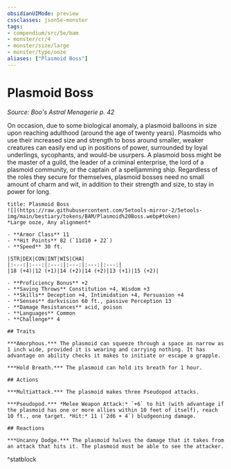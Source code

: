 ```yaml
---
obsidianUIMode: preview
cssclasses: json5e-monster
tags:
- compendium/src/5e/bam
- monster/cr/4
- monster/size/large
- monster/type/ooze
aliases: ["Plasmoid Boss"]
---
```

# Plasmoid Boss
*Source: Boo's Astral Menagerie p. 42*  

On occasion, due to some biological anomaly, a plasmoid balloons in size upon reaching adulthood (around the age of twenty years). Plasmoids who use their increased size and strength to boss around smaller, weaker creatures can easily end up in positions of power, surrounded by loyal underlings, sycophants, and would-be usurpers. A plasmoid boss might be the master of a guild, the leader of a criminal enterprise, the lord of a plasmoid community, or the captain of a spelljamming ship. Regardless of the roles they secure for themselves, plasmoid bosses need no small amount of charm and wit, in addition to their strength and size, to stay in power for long.

```ad-statblock
title: Plasmoid Boss
![](https://raw.githubusercontent.com/5etools-mirror-2/5etools-img/main/bestiary/tokens/BAM/Plasmoid%20Boss.webp#token)
*Large ooze, Any alignment*

- **Armor Class** 11
- **Hit Points** 82 (`11d10 + 22`)
- **Speed** 30 ft.

|STR|DEX|CON|INT|WIS|CHA|
|:---:|:---:|:---:|:---:|:---:|:---:|
|18 (+4)|12 (+1)|14 (+2)|14 (+2)|13 (+1)|15 (+2)|

- **Proficiency Bonus** +2
- **Saving Throws** Constitution +4, Wisdom +3
- **Skills** Deception +4, Intimidation +4, Persuasion +4
- **Senses** darkvision 60 ft., passive Perception 13
- **Damage Resistances** acid, poison
- **Languages** Common
- **Challenge** 4

## Traits

***Amorphous.*** The plasmoid can squeeze through a space as narrow as 1 inch wide, provided it is wearing and carrying nothing. It has advantage on ability checks it makes to initiate or escape a grapple.

***Hold Breath.*** The plasmoid can hold its breath for 1 hour.

## Actions

***Multiattack.*** The plasmoid makes three Pseudopod attacks.

***Pseudopod.*** *Melee Weapon Attack:* `+6` to hit (with advantage if the plasmoid has one or more allies within 10 feet of itself), reach 10 ft., one target. *Hit:* 11 (`2d6 + 4`) bludgeoning damage.

## Reactions

***Uncanny Dodge.*** The plasmoid halves the damage that it takes from an attack that hits it. The plasmoid must be able to see the attacker.
```
^statblock